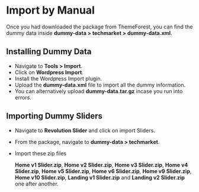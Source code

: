 # Import by Manual
Once you had downloaded the package from ThemeForest, you can find the dummy data inside **dummy-data  > techmarket > dummy-data.xml**.

## Installing Dummy Data

* Navigate to **Tools > Import**.
* Click on **Wordpress Import**.
* Install the Wordpress Import plugin.
* Upload the **dummy-data.xml** file to import all the dummy information.
* You can alternatively upload **dummy-data.tar.gz** incase you run into errors.

## Importing Dummy Sliders
* Navigate to **Revolution Slider** and click on import Sliders.
* From the package, navigate to **dummy-data > techmarket**.
* Import these zip files

    **Home v1 Slider.zip**,
    **Home v2 Slider.zip**,
    **Home v3 Slider.zip**,
    **Home v4 Slider.zip**,
    **Home v5 Slider.zip**,
    **Home v6 Slider.zip**,
    **Home v9 Slider.zip**,
    **Home v10 Slider.zip**,
    **Landing v1 Slider.zip** and **Landing v2 Slider.zip** one after another.




